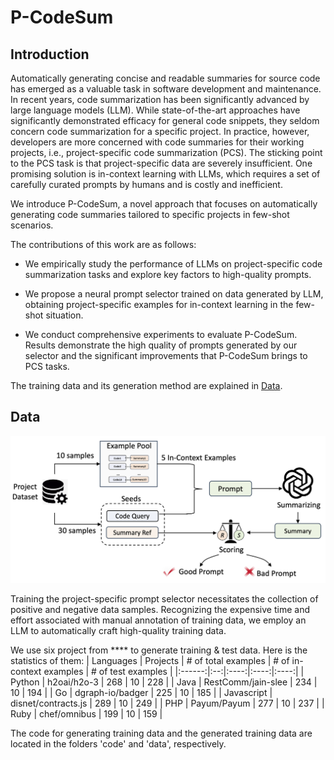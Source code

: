 # P-CodeSum

## Introduction

Automatically generating concise and readable summaries for source code has emerged as a valuable task in software development and maintenance. In recent years, code summarization has been significantly advanced by large language models (LLM). While state-of-the-art approaches have significantly demonstrated efficacy for general code snippets, they seldom concern code summarization for a specific project. In practice, however, developers are more concerned with code summaries for their working projects, i.e., project-specific code summarization (PCS). The sticking point to the PCS task is that project-specific data are severely insufficient. One promising solution is in-context learning with LLMs, which requires a set of carefully curated prompts by humans and is costly and inefficient.

We introduce P-CodeSum, a novel approach that focuses on automatically generating code summaries tailored to specific projects in few-shot scenarios.

The contributions of this work are as follows:

* We empirically study the performance of LLMs on project-specific code summarization tasks and explore key factors to high-quality prompts.

* We propose a neural prompt selector trained on data generated by LLM, obtaining project-specific examples for in-context learning in the few-shot situation.

* We conduct comprehensive experiments to evaluate P-CodeSum. Results demonstrate the high quality of prompts generated by our selector and the significant improvements that P-CodeSum brings to PCS tasks.

The training data and its generation method are explained in [Data](#my-data).

## Data
[data]:#my-data

![Generate training data](https://github.com/Linshuhuai/P-CodeSum/blob/master/figures/DataGenerating.png)

Training the project-specific prompt selector necessitates the collection of positive and negative data samples. Recognizing the expensive time and effort associated with manual annotation of training data, we employ an LLM to automatically craft high-quality training data.

We use six project from **** to generate training & test data. Here is the statistics of them: 
| Languages                                                                     | Projects | # of total examples  | # of in-context examples | # of test examples |
|:------:|:--:|:----:|:----:|:----:|
| Python | h2oai/h2o-3 | 268 | 10 | 228 |
| Java | RestComm/jain-slee | 234 | 10 | 194 |
| Go | dgraph-io/badger | 225  | 10 | 185 |
| Javascript | disnet/contracts.js | 289 | 10 | 249 |
| PHP | Payum/Payum | 277 | 10 | 237 |
| Ruby | chef/omnibus | 199 | 10 | 159 |

The code for generating training data and the generated training data are located in the folders 'code' and 'data', respectively.